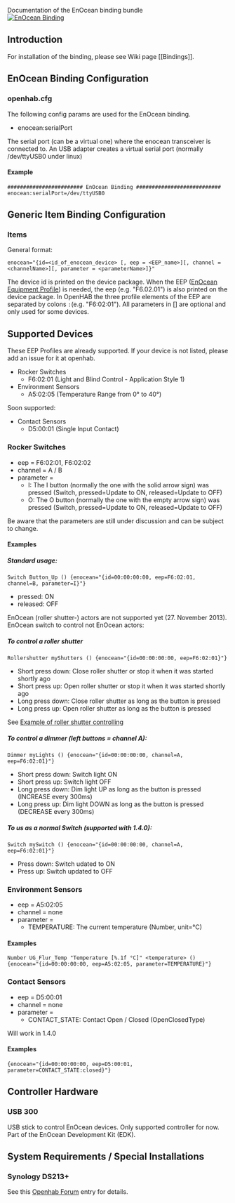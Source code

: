 Documentation of the EnOcean binding bundle <br/>
[![EnOcean Binding](http://img.youtube.com/vi/GpERJflmJKQ/0.jpg)](http://www.youtube.com/watch?v=GpERJflmJKQ) 

## Introduction

For installation of the binding, please see Wiki page [[Bindings]].

## EnOcean Binding Configuration
### openhab.cfg

The following config params are used for the EnOcean binding.

- enocean:serialPort

The serial port (can be a virtual one) where the enocean transceiver is connected to. An USB adapter creates a virtual serial port (normally /dev/ttyUSB0 under linux)

#### Example

    ######################## EnOcean Binding ###########################
    enocean:serialPort=/dev/ttyUSB0

## Generic Item Binding Configuration

### Items

General format:

    enocean="{id=<id_of_enocean_device> [, eep = <EEP_name>][, channel = <channelName>][, parameter = <parameterName>]}"

The device id is printed on the device package. When the EEP ([EnOcean Equipment Profile](http://www.enocean-alliance.org/eep/)) is needed, the eep (e.g. "F6.02.01") is also printed on the device package. In OpenHAB the three profile elements of the EEP are separated
 by colons `:`(e.g. "F6:02:01"). All parameters in [] are optional and only used for some devices.

## Supported Devices

These EEP Profiles are already supported. 
If your device is not listed, please add an issue for it at openhab.

- Rocker Switches
    - F6:02:01 (Light and Blind Control - Application Style 1)
- Environment Sensors
    - A5:02:05 (Temperature Range from 0° to 40°)

Soon supported: 
- Contact Sensors
    - D5:00:01 (Single Input Contact)
 
### Rocker Switches

- eep = F6:02:01, F6:02:02
- channel = A / B
- parameter =
    - I: The I button (normally the one with the solid arrow sign) was pressed (Switch, pressed=Update to ON, released=Update to OFF)
    - O: The O button (normally the one with the empty arrow sign) was pressed (Switch, pressed=Update to ON, released=Update to OFF)

Be aware that the parameters are still under discussion and can be subject to change.

#### Examples

##### Standard usage:

    Switch Button_Up () {enocean="{id=00:00:00:00, eep=F6:02:01, channel=B, parameter=I}"}

- pressed: ON
- released: OFF

EnOcean (roller shutter-) actors are not supported yet (27. November 2013).  
EnOcean switch to control not EnOcean actors:
##### To control a roller shutter

    Rollershutter myShutters () {enocean="{id=00:00:00:00, eep=F6:02:01}"}

- Short press down: Close roller shutter or stop it when it was started shortly ago
- Short press up: Open roller shutter or stop it when it was started shortly ago
- Long press down: Close roller shutter as long as the button is pressed
- Long press up: Open roller shutter as long as the button is pressed

See [Example of roller shutter controlling](Samples-Item-Definitions#how-to-control-a-homematic-roller-shutter-with-an-enocean-rocker)

##### To control a dimmer (left buttons = channel A):

    Dimmer myLights () {enocean="{id=00:00:00:00, channel=A, eep=F6:02:01}"}
- Short press down: Switch light ON
- Short press up: Switch light OFF
- Long press down: Dim light UP as long as the button is pressed (INCREASE every 300ms)
- Long press up: Dim light DOWN as long as the button is pressed (DECREASE every 300ms)

##### To us as a normal Switch (supported with 1.4.0):

    Switch mySwitch () {enocean="{id=00:00:00:00, channel=A, eep=F6:02:01}"}
- Press down: Switch udated to ON
- Press up: Switch updated to OFF

### Environment Sensors

- eep = A5:02:05
- channel = none
- parameter =
    - TEMPERATURE: The current temperature (Number, unit=°C)

#### Examples

    Number UG_Flur_Temp "Temperature [%.1f °C]" <temperature> () {enocean="{id=00:00:00:00, eep=A5:02:05, parameter=TEMPERATURE}"}

### Contact Sensors

- eep = D5:00:01
- channel = none
- parameter =
    - CONTACT_STATE: Contact Open / Closed (OpenClosedType)

Will work in 1.4.0

#### Examples

    {enocean="{id=00:00:00:00, eep=D5:00:01, parameter=CONTACT_STATE:closed}"}

## Controller Hardware

### USB 300

USB stick to control EnOcean devices. Only supported controller for now. Part of the EnOcean Development Kit (EDK).

## System Requirements / Special Installations

### Synology DS213+

See this [Openhab Forum](https://groups.google.com/forum/#!topic/openhab/SVcstuqC8H8) entry for details. 